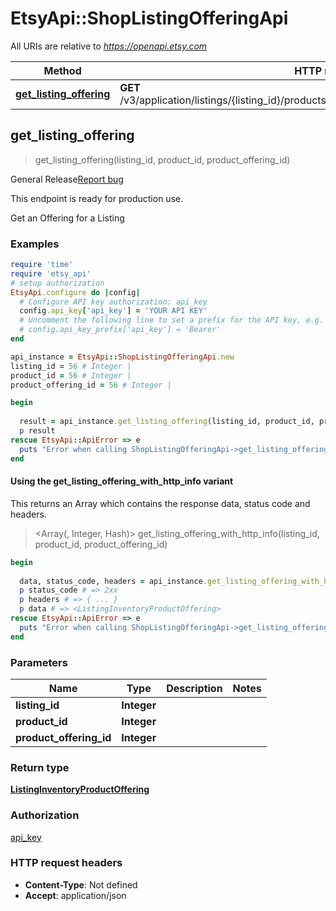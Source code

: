 # EtsyApi::ShopListingOfferingApi

All URIs are relative to *https://openapi.etsy.com*

| Method | HTTP request | Description |
| ------ | ------------ | ----------- |
| [**get_listing_offering**](ShopListingOfferingApi.md#get_listing_offering) | **GET** /v3/application/listings/{listing_id}/products/{product_id}/offerings/{product_offering_id} |  |


## get_listing_offering

> <ListingInventoryProductOffering> get_listing_offering(listing_id, product_id, product_offering_id)



<div class=\"wt-display-flex-xs wt-align-items-center wt-mt-xs-2 wt-mb-xs-3\"><span class=\"wt-badge wt-badge--notification-03 wt-bg-slime-tint wt-mr-xs-2\">General Release</span><a class=\"wt-text-link\" href=\"https://github.com/etsy/open-api/issues/new/choose\" target=\"_blank\" rel=\"noopener noreferrer\">Report bug</a></div><div class=\"wt-display-flex-xs wt-align-items-center wt-mt-xs-2 wt-mb-xs-3\"><p class=\"wt-text-body-01 banner-text\">This endpoint is ready for production use.</p></div>  Get an Offering for a Listing

### Examples

```ruby
require 'time'
require 'etsy_api'
# setup authorization
EtsyApi.configure do |config|
  # Configure API key authorization: api_key
  config.api_key['api_key'] = 'YOUR API KEY'
  # Uncomment the following line to set a prefix for the API key, e.g. 'Bearer' (defaults to nil)
  # config.api_key_prefix['api_key'] = 'Bearer'
end

api_instance = EtsyApi::ShopListingOfferingApi.new
listing_id = 56 # Integer | 
product_id = 56 # Integer | 
product_offering_id = 56 # Integer | 

begin
  
  result = api_instance.get_listing_offering(listing_id, product_id, product_offering_id)
  p result
rescue EtsyApi::ApiError => e
  puts "Error when calling ShopListingOfferingApi->get_listing_offering: #{e}"
end
```

#### Using the get_listing_offering_with_http_info variant

This returns an Array which contains the response data, status code and headers.

> <Array(<ListingInventoryProductOffering>, Integer, Hash)> get_listing_offering_with_http_info(listing_id, product_id, product_offering_id)

```ruby
begin
  
  data, status_code, headers = api_instance.get_listing_offering_with_http_info(listing_id, product_id, product_offering_id)
  p status_code # => 2xx
  p headers # => { ... }
  p data # => <ListingInventoryProductOffering>
rescue EtsyApi::ApiError => e
  puts "Error when calling ShopListingOfferingApi->get_listing_offering_with_http_info: #{e}"
end
```

### Parameters

| Name | Type | Description | Notes |
| ---- | ---- | ----------- | ----- |
| **listing_id** | **Integer** |  |  |
| **product_id** | **Integer** |  |  |
| **product_offering_id** | **Integer** |  |  |

### Return type

[**ListingInventoryProductOffering**](ListingInventoryProductOffering.md)

### Authorization

[api_key](../README.md#api_key)

### HTTP request headers

- **Content-Type**: Not defined
- **Accept**: application/json

